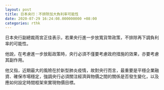 ```yaml
---
layout: post
title: 日本央行：不排除加大負利率可能性
date: 2020-07-29 16:24:08.000000000 +08:00
categories: rthk
---
```


日本央行副總裁雨宮正佳表示，若果央行進一步放寬貨幣政策，不排除再下調負利率的可能性。

他說，在考慮進一步放鬆政策時，央行必須不僅要考慮政府措施的效果，亦要考慮其副作用。

他又指，近期最大的風險在於新型肺炎疫情，故對央行而言，最重要是平穩企業融資、確保市場穩定，強調央行必須關注經濟與物價之間的關係是否發生變化，以及應如何設定時間框架來實現物價目標。
